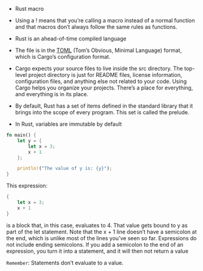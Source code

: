 - Rust macro
- Using a ! means that you’re calling a macro instead of a normal function and that macros don’t always follow the same rules as functions.
- Rust is an ahead-of-time compiled language

- The file is in the [TOML](https://toml.io/en/) (Tom’s Obvious, Minimal Language) format, which is Cargo’s configuration format.
- Cargo expects your source files to live inside the src directory. The top-level project directory is just for README files, license information, configuration files, and anything else not related to your code. Using Cargo helps you organize your projects. There’s a place for everything, and everything is in its place.

- By default, Rust has a set of items defined in the standard library that it brings into the scope of every program. This set is called the prelude.
- In Rust, variables are immutable by default


```rust
fn main() {
    let y = {
        let x = 3;
        x + 1
    };

    println!("The value of y is: {y}");
}
```

This expression:

```rust
{
    let x = 3;
    x + 1
}
```

is a block that, in this case, evaluates to 4. That value gets bound to y as part of the let statement. Note that the x + 1 line doesn’t have a semicolon at the end, which is unlike most of the lines you’ve seen so far. Expressions do not include ending semicolons. If you add a semicolon to the end of an expression, you turn it into a statement, and it will then not return a value


`Remember`: Statements don’t evaluate to a value.